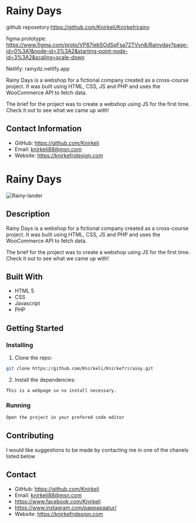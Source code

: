 # Rainy Days

github reposetory:https://github.com/Knirkeli/Knirkefrirainy

figma prototype: https://www.figma.com/proto/VP87lebSOdSqFsa72TVvn8/Rainyday?page-id=0%3A1&node-id=3%3A2&starting-point-node-id=3%3A2&scaling=scale-down

Netlify: rainydz.netlify.app

Rainy Days is a webshop for a fictional company created as a cross-course project. It was built using HTML, CSS, JS and PHP and uses the WooCommerce API to fetch data.

The brief for the project was to create a webshop using JS for the first time. Check it out to see what we came up with!

## Contact Information
- GitHub: https://github.com/Knirkeli
- Email: knirkeli88@msn.com
- Website: https://knirkefridesign.com

# Rainy Days

![Rainy-lander](https://github.com/Knirkeli/Knirkefrirainy/assets/115043925/2f539d7e-3de7-4417-9c95-f07b6fe41475)



## Description

Rainy Days is a webshop for a fictional company created as a cross-course project. It was built using HTML, CSS, JS and PHP and uses the WooCommerce API to fetch data.

The brief for the project was to create a webshop using JS for the first time. Check it out to see what we came up with!

## Built With

- HTML 5
- CSS
- Javascript
- PHP

## Getting Started

### Installing

1. Clone the repo:

```bash
git clone https://github.com/Knirkeli/Knirkefrirainy.git
```

2. Install the dependencies:

```
This is a webpage so no install necessary. 
```

### Running

```bash
Open the project in your prefered code editor
```

## Contributing

I would like suggestions to be made by contacting me in one of the chanels listed below

## Contact

- GitHub: https://github.com/Knirkeli
- Email: knirkeli88@msn.com
- https://www.facebook.com/Knirkeli
- https://www.instagram.com/pappapaatur/
- Website: https://knirkefridesign.com
